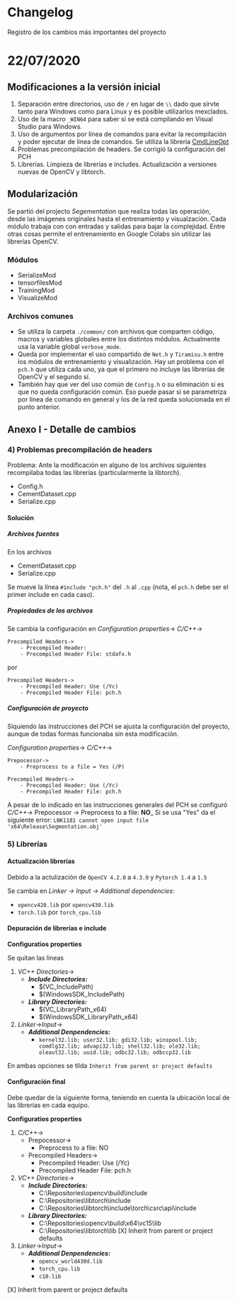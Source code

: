 # Changelog
Registro de los cambios más importantes del proyecto

# 22/07/2020

## Modificaciones a la versión inicial
1. Separación entre directorios, uso de `/` en lugar de `\\` dado que sirvte tanto para Windows como para Linux y es posible utilizarlos mexclados.
2. Uso de la macro `_WIN64` para saber si se está compilando en Visual Studio para Windows.
3. Uso de argumentos por línea de comandos para evitar la recompilación y poder ejecutar de línea de comandos. Se utiliza la librería [CmdLineOpt](https://github.com/scativa/cmdlineopt)
4. Problemas precompilación de headers. Se corrigió la configuración del PCH 
5. Librerías. Limpieza de librerías e includes. Actualización a versiones nuevas de OpenCV y libtorch.

## Modularización
Se partió del projecto *Segementation* que realiza todas las operación, desde las imágenes originales hasta el entrenamiento y visualzación. Cada módulo trabaja con con entradas y salidas para bajar la complejidad. Entre otras cosas permite el entrenamiento en Google Colabs sin utilizar las librerías OpenCV.

### Módulos
- SerializeMod
- tensorfilesMod
- TrainingMod
- VisualizeMod

### Archivos comunes
- Se utiliza la carpeta `./common/` con archivos que comparten código, macros y variables globales entre los distintos módulos. Actualmente usa la variable global `verbose_mode`.
- Queda por implementar el uso compartido de `Net.h` y `Tiramisu.h` entre los módulos de entrenamiento y visualización. Hay un problema con el `pch.h` que utiliza cada uno, ya que el primero no incluye las librerías de OpenCV y el segundo sí.
- También hay que ver del uso común de `Config.h` o su eliminación si es que no queda configuración común. Eso puede pasar si se parametriza por línea de comando en general y los de la red queda solucionada en el punto anterior.

## Anexo I - Detalle de cambios

### 4) Problemas precompilación de headers
Problema: Ante la modificación en alguno de los archivos siguientes recompilaba todas las librerías (particularmente la libtorch).

- Config.h
- CementDataset.cpp
- Serialize.cpp

#### Solución
##### Archivos fuentes
En los archivos 
- CementDataset.cpp
- Serialize.cpp

Se mueve la línea `#include "pch.h"` del `.h` al `.cpp` (nota, el `pch.h` debe ser el primer include en cada caso).

##### Propiedades de los archivos
Se cambia la configuración en _Configuration properties_-> _C/C++_->
```
Precompiled Headers->
	- Precompiled Header: 
	- Precompiled Header File: stdafx.h
```
por
```
Precompiled Headers->
	- Precompiled Header: Use (/Yc)
	- Precompiled Header File: pch.h
```

##### Configuración de proyecto
Siquiendo las instrucciones del PCH se ajusta la configuración del proyecto, aunque de todas formas funcionaba sin esta modificación.

_Configuration properties_-> _C/C++_->
```
Prepocessor->
	- Preprocess to a file = Yes (/P)

Precompiled Headers->
	- Precompiled Header: Use (/Yc)
	- Precompiled Header File: pch.h
```

A pesar de lo indicado en las instrucciones generales del PCH se configuró _C/C++_-> Prepocessor -> Preprocess to a file: **NO**_
Si se usa "Yes" da el siguiente error: `LNK1181 cannot open input file 'x64\Release\Segmentation.obj'`

### 5) Librerías

#### Actualización librerías
Debido a la actulización de `OpenCV 4.2.0` a `4.3.0` y `Pytorch 1.4` a `1.5`

Se cambia en _Linker -> Input -> Additional dependencies_:
- `opencv420.lib` por `opencv430.lib`
- `torch.lib` por `torch_cpu.lib`


#### Depuración de librerías e include
__Configuratios properties__

Se quitan las líneas
1. *VC++ Directories*->
   - __*Include Directories:*__
	 - $(VC_IncludePath)
	 - $(WindowsSDK_IncludePath)
   - __*Library Directories:*__
	 - $(VC_LibraryPath_x64)
	 - $(WindowsSDK_LibraryPath_x64)
2. *Linker*->*Input*->  
   - __*Additional Denpendencies:*__        
     - `kernel32.lib; user32.lib; gdi32.lib; winspool.lib; comdlg32.lib; advapi32.lib; shell32.lib; ole32.lib; oleaut32.lib; uuid.lib; odbc32.lib; odbccp32.lib`

En ambas opciones se tilda `Inherit from parent or project defaults`

#### Configuración final
Debe quedar de la siguiente forma, teniendo en cuenta la ubicación local de las librerías en cada equipo.

__Configuratios properties__


1. _C/C++_->
	- Prepocessor->
	  - Preprocess to a file: NO
	- Precompiled Headers->
	  - Precompiled Header: Use (/Yc)
	  - Precompiled Header File: pch.h
2. *VC++ Directories*->
   - __*Include Directories:*__
     - C:\Repositories\opencv\build\include
     - C:\Repositories\libtorch\include
     - C:\Repositories\libtorch\include\torch\csrc\api\include
   - __*Library Directories:*__
     - C:\Repositories\opencv\build\x64\vc15\lib
     - C:\Repositories\libtorch\lib
[X] Inherit from parent or project defaults
3. *Linker*->*Input*->  
   - __*Additional Denpendencies:*__        
     - `opencv_world430d.lib`
	 - `torch_cpu.lib`
	 - `c10.lib`
	 
[X] Inherit from parent or project defaults
